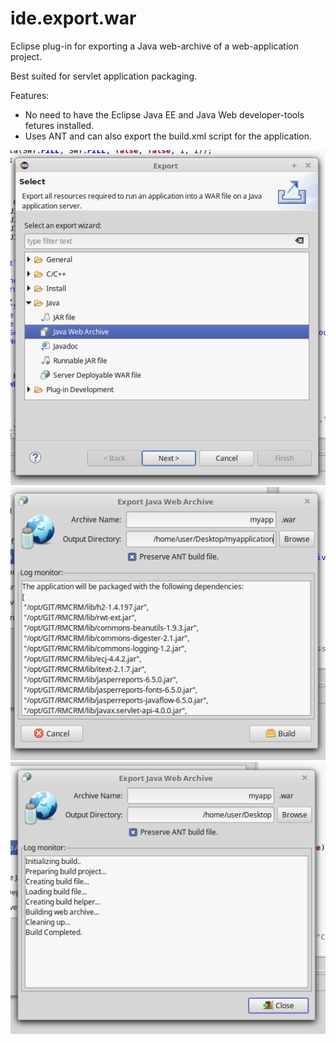 # ide.export.war
Eclipse plug-in for exporting a Java web-archive of a web-application project.

Best suited for servlet application packaging.

Features:
* No need to have the Eclipse Java EE and Java Web developer-tools fetures installed.
* Uses ANT and can also export the build.xml script for the application.

![img1](readme_resources/img1.png?raw=true "")
![img2](readme_resources/img2.png?raw=true "")
![img3](readme_resources/img3.png?raw=true "")